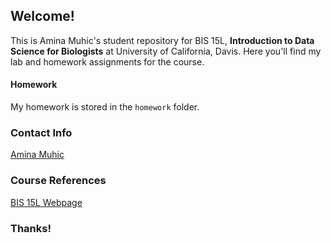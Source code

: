 ## Welcome!
This is Amina Muhic's student repository for BIS 15L,
**Introduction to Data Science for Biologists** at University of California, 
Davis. Here you'll find my lab and homework assignments for the course.

#### Homework
My homework is stored in the `homework` folder. 

### Contact Info
[Amina Muhic](mailto:aamuhic@ucdavis.edu)

### Course References
[BIS 15L Webpage](https://jmledford3115.github.io/datascibiol/)

### Thanks!
